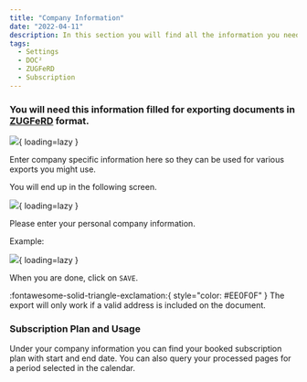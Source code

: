 ```yaml
---
title: "Company Information"
date: "2022-04-11"
description: In this section you will find all the information you need to store accordingly to export documents to ZUGFeRD format.
tags:
  - Settings
  - DOC²
  - ZUGFeRD
  - Subscription
---
```


### You will need this information filled for exporting documents in [ZUGFeRD](/doc2/zugpferd/) format.

![](/_images/doc2/Company_1.png){ loading=lazy }

Enter company specific information here so they can be used for various exports you might use.

You will end up in the following screen.

![](/_images/doc2/Company_2.png){ loading=lazy }

Please enter your personal company information.

Example:

![](/_images/doc2/Company_3.png){ loading=lazy }

When you are done, click on `SAVE`.

:fontawesome-solid-triangle-exclamation:{ style="color: #EE0F0F" }
The export will only work if a valid address is included on the document.

### Subscription Plan and Usage

Under your company information you can find your booked subscription plan with start and end date.
You can also query your processed pages for a period selected in the calendar.
